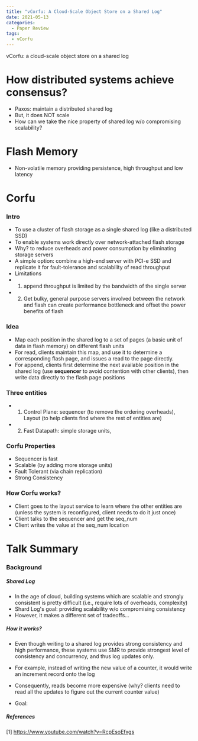 ```yaml
---
title: "vCorfu: A Cloud-Scale Object Store on a Shared Log"
date: 2021-05-13
categories:
  - Paper Review
tags:
  - vCorfu
---
```


vCorfu: a cloud-scale object store on a shared log

# How distributed systems achieve consensus?
- Paxos: maintain a distributed shared log
- But, it does NOT scale
- How can we take the nice property of shared log w/o compromising scalability?

# Flash Memory
- Non-volatile memory providing persistence, high throughput and low latency

# Corfu
### Intro
- To use a cluster of flash storage as a single shared log (like a distributed SSD)
- To enable systems work directly over network-attached flash storage
- Why? to reduce overheads and power consumption by eliminating storage servers
- A simple option: combine a high-end server with PCI-e SSD and replicate it for fault-tolerance and scalability of read throughput
- Limitations 
- 1) append throughput is limited by the bandwidth of the single server
- 2) Get bulky, general purpose servers involved between the network and flash can create performance bottleneck and offset the power benefits of flash

### Idea
- Map each position in the shared log to a set of pages (a basic unit of data in flash memory) on different flash units 
- For read, clients maintain this map, and use it to determine a corresponding flash page, and issues a read to the page directly.
- For append, clients first determine the next available position in the shared log (use **sequencer** to avoid contention with other clients), then write
data directly to the flash page positions

### Three entities 
- 1) Control Plane: sequencer (to remove the ordering overheads), Layout (to help clients find where the rest of entities are) 
- 2) Fast Datapath: simple storage units, 
### Corfu Properties
- Sequencer is fast
- Scalable (by adding more storage units)
- Fault Tolerant (via chain replication) 
- Strong Consistency
### How Corfu works?
- Client goes to the layout service to learn where the other entities are (unless the system is reconfigured, client needs to do it just once)
- Client talks to the sequencer and get the seq_num
- Client writes the value at the seq_num location



# Talk Summary
### Background
##### Shared Log
- In the age of cloud, building systems which are scalable and strongly consistent is pretty difficult (i.e., require lots of overheads, complexity)
- Shard Log's goal: providing scalability w/o compromising consistency 
- However, it makes a different set of tradeoffs...

##### How it works?
- Even though writing to a shared log provides strong consistency and high performance,
these systems use SMR to provide strongest level of consistency and concurrency, 
and thus log updates only. 
- For example, instead of writing the new value of a counter, it would write an increment record onto the log
- Consequently, reads become more expensive (why? clients need to read all the updates to figure out the current counter value)




- Goal: 



##### References
[1] https://www.youtube.com/watch?v=RcpEsoEfxgs
